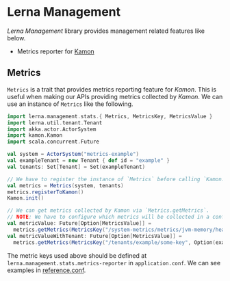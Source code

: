 # Lerna Management

*Lerna Management* library provides management related features like below.

- Metrics reporter for [Kamon](https://kamon.io/)

## Metrics

`Metrics` is a trait that provides metrics reporting feature for *Kamon*.
This is useful when making our APIs providing metrics collected by *Kamon*.
We can use an instance of `Metrics` like the following.

```scala mdoc:compile-only
import lerna.management.stats.{ Metrics, MetricsKey, MetricsValue }
import lerna.util.tenant.Tenant
import akka.actor.ActorSystem
import kamon.Kamon
import scala.concurrent.Future

val system = ActorSystem("metrics-example")
val exampleTenant = new Tenant { def id = "example" }
val tenants: Set[Tenant] = Set(exampleTenant)

// We have to register the instance of `Metrics` before calling `Kamon.init`.
val metrics = Metrics(system, tenants)
metrics.registerToKamon()
Kamon.init()

// We can get metrics collected by Kamon via `Metrics.getMetrics`.
// NOTE: We have to configure which metrics will be collected in a configuration file.
val metricValue: Future[Option[MetricsValue]] =
  metrics.getMetrics(MetricsKey("/system-metrics/metrics/jvm-memory/heap/used", None))
val metricValueWithTenant: Future[Option[MetricsValue]] =
  metrics.getMetrics(MetricsKey("/tenants/example/some-key", Option(exampleTenant)))
```

The metric keys used above should be defined at `lerna.management.stats.metrics-reporter` in `application.conf`.
We can see examples in [reference.conf](//lerna-management/src/main/resources/reference.conf).

